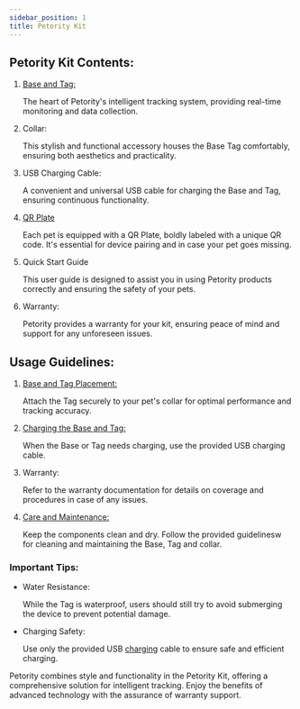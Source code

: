 ```yaml
---
sidebar_position: 1
title: Petority Kit
---
```


## Petority Kit Contents:

1. [Base and Tag:](/docs/devices/getting-started/intro) 

	The heart of Petority's intelligent tracking system, providing real-time monitoring and data collection.

2. Collar:

	This stylish and functional accessory houses the Base Tag comfortably, ensuring both aesthetics and practicality.

3. USB Charging Cable: 

	A convenient and universal USB cable for charging the Base and Tag, ensuring continuous functionality.

4. [QR Plate](/docs/petority/features/qr-code)

	Each pet is equipped with a QR Plate, boldly labeled with a unique QR code. It's essential for device pairing and in case your pet goes missing.

5. Quick Start Guide

	This user guide is designed to assist you in using Petority products correctly and ensuring the safety of your pets.

6. Warranty: 

	Petority provides a warranty for your kit, ensuring peace of mind and support for any unforeseen issues.

## Usage Guidelines:

1. [Base and Tag Placement:](/docs/devices/general-information/attaching)

	Attach the Tag securely to your pet's collar for optimal performance and tracking accuracy.

2. [Charging the Base and Tag:](/docs/devices/battery-charging/battery-charging) 

	When the Base or Tag needs charging, use the provided USB charging cable.

3. Warranty: 
	
	Refer to the warranty documentation for details on coverage and procedures in case of any issues.

4. [Care and Maintenance:](/docs/devices/general-information/cleaning)

	Keep the components clean and dry. Follow the provided guidelinesw for cleaning and maintaining the Base, Tag and collar.

### Important Tips:

+ Water Resistance:

	While the Tag is waterproof, users should still try to avoid submerging the device to prevent potential damage.

+ Charging Safety: 

	Use only the provided USB [charging](/docs/devices/battery-charging/battery-charging) cable to ensure safe and efficient charging.

Petority combines style and functionality in the Petority Kit, offering a comprehensive solution for intelligent tracking. Enjoy the benefits of advanced technology with the assurance of warranty support. 